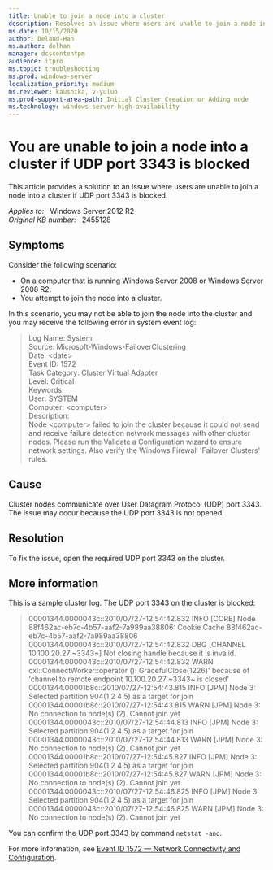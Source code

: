 ```yaml
---
title: Unable to join a node into a cluster
description: Resolves an issue where users are unable to join a node into a cluster if UDP port 3343 is blocked.
ms.date: 10/15/2020
author: Deland-Han
ms.author: delhan
manager: dcscontentpm
audience: itpro
ms.topic: troubleshooting
ms.prod: windows-server
localization_priority: medium
ms.reviewer: kaushika, v-yuluo
ms.prod-support-area-path: Initial Cluster Creation or Adding node
ms.technology: windows-server-high-availability
---
```

# You are unable to join a node into a cluster if UDP port 3343 is blocked

This article provides a solution to an issue where users are unable to join a node into a cluster if UDP port 3343 is blocked.

_Applies to:_ &nbsp; Windows Server 2012 R2  
_Original KB number:_ &nbsp; 2455128

## Symptoms

Consider the following scenario:

- On a computer that is running Windows Server 2008 or Windows Server 2008 R2.
- You attempt to join the node into a cluster.

In this scenario, you may not be able to join the node into the cluster and you may receive the following error in system event log:

> Log Name:      System  
Source:        Microsoft-Windows-FailoverClustering  
Date:          \<date>  
Event ID:      1572  
Task Category: Cluster Virtual Adapter  
Level:         Critical  
Keywords:  
User:          SYSTEM  
Computer:      \<computer>  
Description:  
Node \<computer> failed to join the cluster because it could not send and receive failure detection network messages with other cluster nodes. Please run the Validate a Configuration wizard to ensure network settings. Also verify the Windows Firewall 'Failover Clusters' rules.  

## Cause

Cluster nodes communicate over User Datagram Protocol (UDP) port 3343. The issue may occur because the UDP port 3343 is not opened.

## Resolution

To fix the issue, open the required UDP port 3343 on the cluster.

## More information  

This is a sample cluster log. The UDP port 3343 on the cluster is blocked:

> 00001344.0000043c::2010/07/27-12:54:42.832 INFO  [CORE] Node 88f462ac-eb7c-4b57-aaf2-7a989aa38806: Cookie Cache 88f462ac-eb7c-4b57-aaf2-7a989aa38806  
00001344.0000043c::2010/07/27-12:54:42.832 DBG   [CHANNEL 10.100.20.27:~3343~] Not closing handle because it is invalid.  
00001344.0000043c::2010/07/27-12:54:42.832 WARN  cxl::ConnectWorker::operator (): GracefulClose(1226)' because of 'channel to remote endpoint 10.100.20.27:~3343~ is closed'  
00001344.00001b8c::2010/07/27-12:54:43.815 INFO  [JPM] Node 3: Selected partition 904(1 2 4 5) as a target for join  
00001344.00001b8c::2010/07/27-12:54:43.815 WARN  [JPM] Node 3: No connection to node(s) (2). Cannot join yet  
00001344.0000043c::2010/07/27-12:54:44.813 INFO  [JPM] Node 3: Selected partition 904(1 2 4 5) as a target for join  
00001344.0000043c::2010/07/27-12:54:44.813 WARN  [JPM] Node 3: No connection to node(s) (2). Cannot join yet  
00001344.00001b8c::2010/07/27-12:54:45.827 INFO  [JPM] Node 3: Selected partition 904(1 2 4 5) as a target for join  
00001344.00001b8c::2010/07/27-12:54:45.827 WARN  [JPM] Node 3: No connection to node(s) (2). Cannot join yet  
00001344.0000043c::2010/07/27-12:54:46.825 INFO  [JPM] Node 3: Selected partition 904(1 2 4 5) as a target for join  
00001344.0000043c::2010/07/27-12:54:46.825 WARN  [JPM] Node 3: No connection to node(s) (2). Cannot join yet

You can confirm the UDP port 3343 by command `netstat -ano`.

For more information, see [Event ID 1572 — Network Connectivity and Configuration](/previous-versions/windows/it-pro/windows-server-2008-R2-and-2008/cc773432(v=ws.10)).
